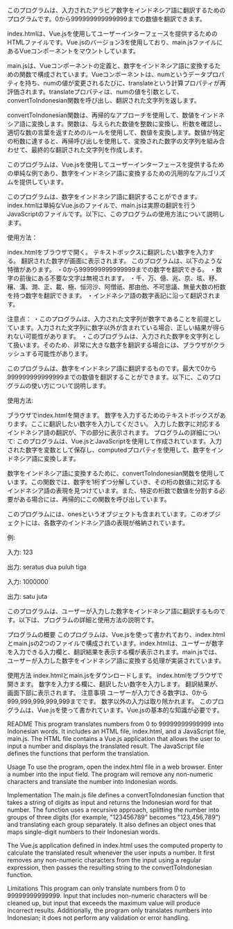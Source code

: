 このプログラムは、入力されたアラビア数字をインドネシア語に翻訳するためのプログラムです。0から999999999999999までの数値を翻訳できます。

index.htmlは、Vue.jsを使用してユーザーインターフェースを提供するためのHTMLファイルです。Vue.jsのバージョン3を使用しており、main.jsファイルにあるVueコンポーネントをマウントしています。

main.jsは、Vueコンポーネントの定義と、数字をインドネシア語に変換するための関数で構成されています。Vueコンポーネントは、numというデータプロパティを持ち、numの値が変更されるたびに、translateという計算プロパティが再評価されます。translateプロパティは、numの値を引数として、convertToIndonesian関数を呼び出し、翻訳された文字列を返します。

convertToIndonesian関数は、再帰的なアプローチを使用して、数値をインドネシア語に変換します。関数は、与えられた数値を整数に変換し、桁数を確認し、適切な数の言葉を返すためのルールを使用して、数値を変換します。数値が特定の桁数に達すると、再帰呼び出しを使用して、変換された数字の文字列を組み合わせて、最終的な翻訳された文字列を作成します。

このプログラムは、Vue.jsを使用してユーザーインターフェースを提供するための単純な例であり、数字をインドネシア語に変換するための汎用的なアルゴリズムを提供しています。




このプログラムは、数字をインドネシア語に翻訳することができます。index.htmlは単純なVue.jsのファイルで、main.jsは実際の翻訳を行うJavaScriptのファイルです。以下に、このプログラムの使用方法について説明します。

使用方法：

index.htmlをブラウザで開く。
テキストボックスに翻訳したい数字を入力する。
翻訳された数字が画面に表示されます。
このプログラムは、以下のような特徴があります。
・0から999999999999999までの数字を翻訳できる。
・数字の前後にある不要な文字は無視されます。
・千、万、億、兆、京、垓、𥝱、穣、溝、澗、正、載、極、恒河沙、阿僧祇、那由他、不可思議、無量大数の桁数を持つ数字を翻訳できます。
・インドネシア語の数字表記に沿って翻訳されます。

注意点：
・このプログラムは、入力された文字列が数字であることを前提としています。入力された文字列に数字以外が含まれている場合、正しい結果が得られない可能性があります。
・このプログラムは、入力された数字を文字列として扱います。そのため、非常に大きな数字を翻訳する場合には、ブラウザがクラッシュする可能性があります。



このプログラムは、数字をインドネシア語に翻訳するものです。最大で0から999999999999999までの数値を翻訳することができます。以下に、このプログラムの使い方について説明します。

使用方法:

ブラウザでindex.htmlを開きます。
数字を入力するためのテキストボックスがあります。ここに翻訳したい数字を入力してください。
入力した数字に対応するインドネシア語の翻訳が、下の部分に表示されます。
プログラムの詳細について:
このプログラムは、Vue.jsとJavaScriptを使用して作成されています。入力された数字を変数として保存し、computedプロパティを使用して、数字をインドネシア語に変換します。

数字をインドネシア語に変換するために、convertToIndonesian関数を使用しています。この関数では、数字を1桁ずつ分解していき、その桁の数値に対応するインドネシア語の表現を見つけています。また、特定の桁数で数値を分割する必要がある場合には、再帰的にこの関数を呼び出しています。

このプログラムには、onesというオブジェクトも含まれています。このオブジェクトには、各数字のインドネシア語の表現が格納されています。

例:

入力: 123

出力: seratus dua puluh tiga

入力: 1000000

出力: satu juta


このプログラムは、ユーザーが入力した数字をインドネシア語に翻訳するものです。以下は、プログラムの詳細と使用方法の説明です。

プログラムの概要
このプログラムは、Vue.jsを使って書かれており、index.htmlとmain.jsの2つのファイルで構成されています。index.htmlは、ユーザーが数字を入力できる入力欄と、翻訳結果を表示する欄が表示されます。main.jsでは、ユーザーが入力した数字をインドネシア語に変換する処理が実装されています。

使用方法
index.htmlとmain.jsをダウンロードします。
index.htmlをブラウザで開きます。
数字を入力する欄に、翻訳したい数字を入力します。
翻訳結果が、画面下部に表示されます。
注意事項
ユーザーが入力できる数字は、0から999,999,999,999,999までです。
数字以外の入力は取り除かれます。
このプログラムは、Vue.jsを使って書かれています。Vue.jsの基本的な知識が必要です。




README
This program translates numbers from 0 to 99999999999999 into Indonesian words. It includes an HTML file, index.html, and a JavaScript file, main.js. The HTML file contains a Vue.js application that allows the user to input a number and displays the translated result. The JavaScript file defines the functions that perform the translation.

Usage
To use the program, open the index.html file in a web browser. Enter a number  into the input field. The program will remove any non-numeric characters and translate the number into Indonesian words.

Implementation
The main.js file defines a convertToIndonesian function that takes a string of digits as input and returns the Indonesian word for that number. The function uses a recursive approach, splitting the number into groups of three digits (for example, "123456789" becomes "123,456,789") and translating each group separately. It also defines an object ones that maps single-digit numbers to their Indonesian words.

The Vue.js application defined in index.html uses the computed property to calculate the translated result whenever the user inputs a number. It first removes any non-numeric characters from the input using a regular expression, then passes the resulting string to the convertToIndonesian function.

Limitations
This program can only translate numbers from 0 to 99999999999999. Input that includes non-numeric characters will be cleaned up, but input that exceeds the maximum value will produce incorrect results. Additionally, the program only translates numbers into Indonesian; it does not perform any validation or error handling.
